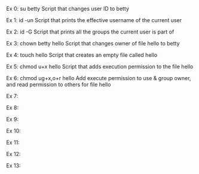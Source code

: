 Ex 0: su betty Script that changes user ID to betty

Ex 1: id -un Script that prints the effective username of the current user

Ex 2: id -G Script that prints all the groups the current user is part of

Ex 3: chown betty hello Script that changes owner of file hello to betty

Ex 4: touch hello Script that creates an empty file called hello

Ex 5: chmod u+x hello Script that adds execution permission to the file hello

Ex 6: chmod ug+x,o+r hello Add execute permission to use & group owner, and read permission to others for file hello

Ex 7: 

Ex 8:

Ex 9: 

Ex 10: 

Ex 11: 

Ex 12: 

Ex 13: 
